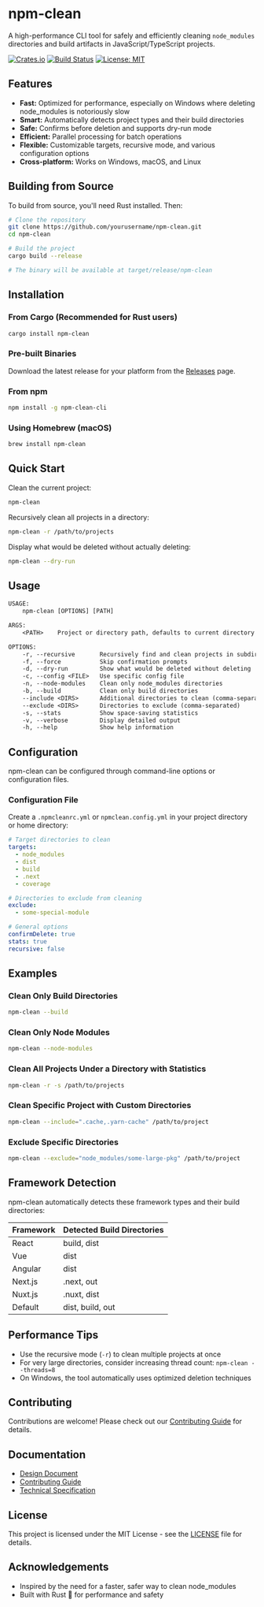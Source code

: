 # npm-clean

A high-performance CLI tool for safely and efficiently cleaning `node_modules` directories and build artifacts in JavaScript/TypeScript projects.

[![Crates.io](https://img.shields.io/crates/v/npm-clean.svg)](https://crates.io/crates/npm-clean)
[![Build Status](https://github.com/yourusername/npm-clean/workflows/CI/badge.svg)](https://github.com/yourusername/npm-clean/actions)
[![License: MIT](https://img.shields.io/badge/License-MIT-yellow.svg)](https://opensource.org/licenses/MIT)

## Features

- **Fast:** Optimized for performance, especially on Windows where deleting node_modules is notoriously slow
- **Smart:** Automatically detects project types and their build directories
- **Safe:** Confirms before deletion and supports dry-run mode
- **Efficient:** Parallel processing for batch operations
- **Flexible:** Customizable targets, recursive mode, and various configuration options
- **Cross-platform:** Works on Windows, macOS, and Linux

## Building from Source

To build from source, you'll need Rust installed. Then:

```bash
# Clone the repository
git clone https://github.com/yourusername/npm-clean.git
cd npm-clean

# Build the project
cargo build --release

# The binary will be available at target/release/npm-clean
```

## Installation

### From Cargo (Recommended for Rust users)

```bash
cargo install npm-clean
```

### Pre-built Binaries

Download the latest release for your platform from the [Releases](https://github.com/yourusername/npm-clean/releases) page.

### From npm

```bash
npm install -g npm-clean-cli
```

### Using Homebrew (macOS)

```bash
brew install npm-clean
```

## Quick Start

Clean the current project:

```bash
npm-clean
```

Recursively clean all projects in a directory:

```bash
npm-clean -r /path/to/projects
```

Display what would be deleted without actually deleting:

```bash
npm-clean --dry-run
```

## Usage

```txt
USAGE:
    npm-clean [OPTIONS] [PATH]

ARGS:
    <PATH>    Project or directory path, defaults to current directory

OPTIONS:
    -r, --recursive       Recursively find and clean projects in subdirectories
    -f, --force           Skip confirmation prompts
    -d, --dry-run         Show what would be deleted without deleting
    -c, --config <FILE>   Use specific config file
    -n, --node-modules    Clean only node_modules directories
    -b, --build           Clean only build directories
    --include <DIRS>      Additional directories to clean (comma-separated)
    --exclude <DIRS>      Directories to exclude (comma-separated)
    -s, --stats           Show space-saving statistics
    -v, --verbose         Display detailed output
    -h, --help            Show help information
```

## Configuration

npm-clean can be configured through command-line options or configuration files.

### Configuration File

Create a `.npmcleanrc.yml` or `npmclean.config.yml` in your project directory or home directory:

```yaml
# Target directories to clean
targets:
  - node_modules
  - dist
  - build
  - .next
  - coverage

# Directories to exclude from cleaning
exclude:
  - some-special-module

# General options
confirmDelete: true
stats: true
recursive: false
```

## Examples

### Clean Only Build Directories

```bash
npm-clean --build
```

### Clean Only Node Modules

```bash
npm-clean --node-modules
```

### Clean All Projects Under a Directory with Statistics

```bash
npm-clean -r -s /path/to/projects
```

### Clean Specific Project with Custom Directories

```bash
npm-clean --include=".cache,.yarn-cache" /path/to/project
```

### Exclude Specific Directories

```bash
npm-clean --exclude="node_modules/some-large-pkg" /path/to/project
```

## Framework Detection

npm-clean automatically detects these framework types and their build directories:

| Framework | Detected Build Directories |
|-----------|---------------------------|
| React     | build, dist               |
| Vue       | dist                      |
| Angular   | dist                      |
| Next.js   | .next, out                |
| Nuxt.js   | .nuxt, dist              |
| Default   | dist, build, out          |

## Performance Tips

- Use the recursive mode (`-r`) to clean multiple projects at once
- For very large directories, consider increasing thread count: `npm-clean --threads=8`
- On Windows, the tool automatically uses optimized deletion techniques

## Contributing

Contributions are welcome! Please check out our [Contributing Guide](docs/CONTRIBUTING.md) for details.

## Documentation

- [Design Document](docs/DESIGN.md)
- [Contributing Guide](docs/CONTRIBUTING.md)
- [Technical Specification](docs/TECHNICAL_SPEC.md)

## License

This project is licensed under the MIT License - see the [LICENSE](LICENSE) file for details.

## Acknowledgements

- Inspired by the need for a faster, safer way to clean node_modules
- Built with Rust 🦀 for performance and safety
